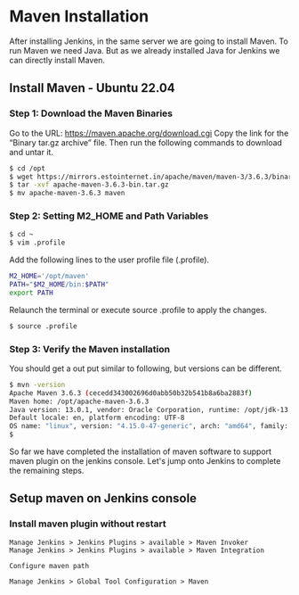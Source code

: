 # Maven Installation
After installing Jenkins, in the same server we are going to install Maven. To run Maven we need Java. But as we already installed Java for Jenkins we can directly install Maven.
## Install Maven - Ubuntu 22.04
### Step 1: Download the Maven Binaries
Go to the URL: https://maven.apache.org/download.cgi Copy the link for the “Binary tar.gz archive” file. Then run the following commands to download and untar it.
```sh
$ cd /opt
$ wget https://mirrors.estointernet.in/apache/maven/maven-3/3.6.3/binaries/apache-maven-3.6.3-bin.tar.gz
$ tar -xvf apache-maven-3.6.3-bin.tar.gz
$ mv apache-maven-3.6.3 maven
```
### Step 2: Setting M2_HOME and Path Variables
```sh
$ cd ~
$ vim .profile
```
Add the following lines to the user profile file (.profile).
```sh
M2_HOME='/opt/maven'
PATH="$M2_HOME/bin:$PATH"
export PATH
```
Relaunch the terminal or execute source .profile to apply the changes.
```sh
$ source .profile
```
### Step 3: Verify the Maven installation
You should get a out put similar to following, but versions can be different. 
```sh
$ mvn -version
Apache Maven 3.6.3 (cecedd343002696d0abb50b32b541b8a6ba2883f)
Maven home: /opt/apache-maven-3.6.3
Java version: 13.0.1, vendor: Oracle Corporation, runtime: /opt/jdk-13.0.1
Default locale: en, platform encoding: UTF-8
OS name: "linux", version: "4.15.0-47-generic", arch: "amd64", family: "unix"
$
```
So far we have completed the installation of maven software to support maven plugin on the jenkins console. Let's jump onto Jenkins to complete the remaining steps.
## Setup maven on Jenkins console

   ### Install maven plugin without restart

    Manage Jenkins > Jenkins Plugins > available > Maven Invoker
    Manage Jenkins > Jenkins Plugins > available > Maven Integration

    Configure maven path

    Manage Jenkins > Global Tool Configuration > Maven
